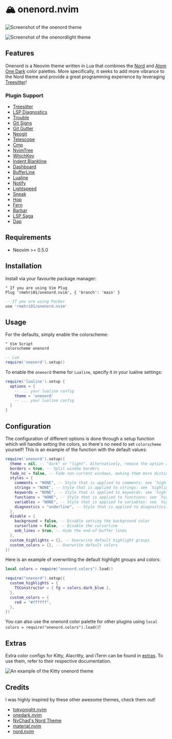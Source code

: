 # 🏔️ onenord.nvim

![Screenshot of the onenord theme](https://user-images.githubusercontent.com/52933714/138731499-c4092892-46cf-45e6-8947-edb5dfe32c06.png)

![Screenshot of the onenordlight theme](https://user-images.githubusercontent.com/52933714/144966905-4b17902b-53bb-4de7-8bd8-bb7d72603ca6.png)

## Features

Onenord is a Neovim theme written in Lua that combines the [Nord](https://www.nordtheme.com) and [Atom One Dark](https://github.com/atom/atom/tree/master/packages/one-dark-ui) color palettes. More specifically, it seeks to add more vibrance to the Nord theme and provide a great programming experience by leveraging [Treesitter](https://github.com/nvim-treesitter/nvim-treesitter)!

### Plugin Support

- [Treesitter](https://github.com/nvim-treesitter/nvim-treesitter)
- [LSP Diagnostics](https://neovim.io/doc/user/lsp.html)
- [Trouble](https://github.com/folke/trouble.nvim)
- [Git Signs](https://github.com/lewis6991/gitsigns.nvim)
- [Git Gutter](https://github.com/airblade/vim-gitgutter)
- [Neogit](https://github.com/TimUntersberger/neogit)
- [Telescope](https://github.com/nvim-telescope/telescope.nvim)
- [Cmp](https://github.com/hrsh7th/nvim-cmp)
- [NvimTree](https://github.com/kyazdani42/nvim-tree.lua)
- [WhichKey](https://github.com/folke/which-key.nvim)
- [Indent Blankline](https://github.com/lukas-reineke/indent-blankline.nvim)
- [Dashboard](https://github.com/glepnir/dashboard-nvim)
- [BufferLine](https://github.com/akinsho/nvim-bufferline.lua)
- [Lualine](https://github.com/hoob3rt/lualine.nvim)
- [Notify](https://github.com/rcarriga/nvim-notify)
- [Lightspeed](https://github.com/ggandor/lightspeed.nvim)
- [Sneak](https://github.com/justinmk/vim-sneak)
- [Hop](https://github.com/phaazon/hop.nvim)
- [Fern](https://github.com/lambdalisue/fern.vim)
- [Barbar](https://github.com/romgrk/barbar.nvim)
- [LSP Saga](https://github.com/glepnir/lspsaga.nvim)
- [Dap](https://github.com/mfussenegger/nvim-dap)

## Requirements

- Neovim >= 0.5.0

## Installation

Install via your favourite package manager:
```vim
" If you are using Vim Plug
Plug 'rmehri01/onenord.nvim', { 'branch': 'main' }
```

```lua
-- If you are using Packer
use 'rmehri01/onenord.nvim'
```

## Usage

For the defaults, simply enable the colorscheme:
```vim
" Vim Script
colorscheme onenord
```

```lua
-- Lua
require('onenord').setup()
```

To enable the `onenord` theme for `Lualine`, specify it in your lualine settings:

```lua
require('lualine').setup {
  options = {
    -- ... your lualine config
    theme = 'onenord'
    -- ... your lualine config
  }
}
```

## Configuration

The configuration of different options is done through a setup function which will handle setting the colors, so there's no need to set `colorscheme` yourself! This is an example of the function with the default values:
```lua
require('onenord').setup({
  theme = nil, -- "dark" or "light". Alternatively, remove the option and set vim.o.background instead
  borders = true, -- Split window borders
  fade_nc = false, -- Fade non-current windows, making them more distinguishable
  styles = {
    comments = "NONE", -- Style that is applied to comments: see `highlight-args` for options
    strings = "NONE", -- Style that is applied to strings: see `highlight-args` for options
    keywords = "NONE", -- Style that is applied to keywords: see `highlight-args` for options
    functions = "NONE", -- Style that is applied to functions: see `highlight-args` for options
    variables = "NONE", -- Style that is applied to variables: see `highlight-args` for options
    diagnostics = "underline", -- Style that is applied to diagnostics: see `highlight-args` for options
  },
  disable = {
    background = false, -- Disable setting the background color
    cursorline = false, -- Disable the cursorline
    eob_lines = true, -- Hide the end-of-buffer lines
  },
  custom_highlights = {}, -- Overwrite default highlight groups
  custom_colors = {}, -- Overwrite default colors
})
```

Here is an example of overwriting the default highlight groups and colors:

```lua
local colors = require("onenord.colors").load()

require("onenord").setup({
  custom_highlights = {
    TSConstructor = { fg = colors.dark_blue },
  },
  custom_colors = {
    red = "#ffffff",
  },
})
```

You can also use the onenord color palette for other plugins using `local colors = require("onenord.colors").load()`!

## Extras

Extra color configs for Kitty, Alacritty, and iTerm can be found in [extras](https://github.com/rmehri01/onenord.nvim/blob/main/extras). To use them, refer to their respective documentation.

![An example of the Kitty onenord theme](https://user-images.githubusercontent.com/52933714/139562438-d05ceebe-cf01-4948-bdab-6d0969f22087.png)

## Credits

I was highly inspired by these other awesome themes, check them out!

- [tokyonight.nvim](https://github.com/folke/tokyonight.nvim)
- [onedark.nvim](https://github.com/navarasu/onedark.nvim)
- [NvChad's Nord Theme](https://github.com/NvChad/NvChad#theme-showcase)
- [material.nvim](https://github.com/marko-cerovac/material.nvim)
- [nord.nvim](https://github.com/shaunsingh/nord.nvim)
